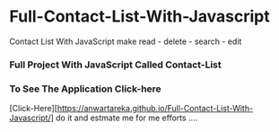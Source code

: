 # Full-Contact-List-With-Javascript
Contact List With JavaScript make read - delete - search - edit 
### Full Project With JavaScript Called Contact-List
### To See The Application Click-here
[Click-Here][https://anwartareka.github.io/Full-Contact-List-With-Javascript/] do it and estmate me for me efforts  ....
